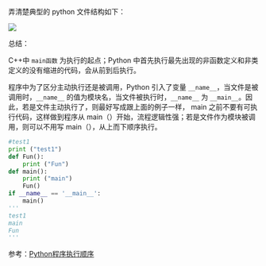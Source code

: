 弄清楚典型的 python 文件结构如下：

![](https://img-1256179949.cos.ap-shanghai.myqcloud.com/20190530192657.png)

总结：

C++中 `main函数` 为执行的起点；Python 中首先执行最先出现的非函数定义和非类定义的没有缩进的代码，会从前到后执行。

程序中为了区分主动执行还是被调用，Python 引入了变量 `__name__`，当文件是被调用时，`__name__` 的值为模块名，当文件被执行时，`__name__` 为 `__main__`。因此，若是文件主动执行了，则最好写成跟上面的例子一样， main 之前不要有可执行代码，这样做到程序从 main（）开始，流程逻辑性强；若是文件作为模块被调用，则可以不用写 main（），从上而下顺序执行。

``` python
#test1
print ("test1")
def Fun():
    print ("Fun")
def main():
    print ("main")
    Fun()
if __name__ == '__main__':
    main()
'''
test1
main
Fun
'''
```

参考：[Python程序执行顺序](<https://blog.csdn.net/kunpengtingting/article/details/80178618>)

